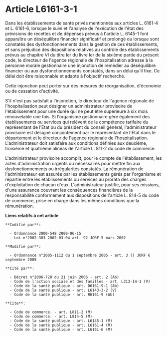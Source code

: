 # Article L6161-3-1

Dans les établissements de santé privés mentionnés aux articles L. 6161-4 et L. 6161-6, lorsque le suivi et l'analyse de
l'exécution de l'état des prévisions de recettes et de dépenses prévus à l'article L. 6145-1 font apparaître un déséquilibre
financier significatif et prolongé ou lorsque sont constatés des dysfonctionnements dans la gestion de ces établissements, et
sans préjudice des dispositions relatives au contrôle des établissements prévus au chapitre VI du titre Ier du livre Ier de
la sixième partie du présent code, le directeur de l'agence régionale de l'hospitalisation adresse à la personne morale
gestionnaire une injonction de remédier au déséquilibre financier ou aux dysfonctionnements constatés, dans un délai qu'il
fixe. Ce délai doit être raisonnable et adapté à l'objectif recherché.

Cette injonction peut porter sur des mesures de réorganisation, d'économie ou de cessation d'activité.

S'il n'est pas satisfait à l'injonction, le directeur de l'agence régionale de l'hospitalisation peut désigner un
administrateur provisoire de l'établissement pour une durée qui ne peut être supérieure à six mois renouvelable une fois. Si
l'organisme gestionnaire gère également des établissements ou services qui relèvent de la compétence tarifaire du
représentant de l'Etat ou du président du conseil général, l'administrateur provisoire est désigné conjointement par le
représentant de l'Etat dans le département et le directeur de l'agence régionale de l'hospitalisation. L'administrateur doit
satisfaire aux conditions définies aux deuxième, troisième et quatrième alinéas de l'article L. 811-2 du code de commerce.

L'administrateur provisoire accomplit, pour le compte de l'établissement, les actes d'administration urgents ou nécessaires
pour mettre fin aux dysfonctionnements ou irrégularités constatés. La rémunération de l'administrateur est assurée par les
établissements gérés par l'organisme et répartie entre les établissements ou services au prorata des charges d'exploitation
de chacun d'eux. L'administrateur justifie, pour ses missions, d'une assurance couvrant les conséquences financières de la
responsabilité conformément aux dispositions de l'article L. 814-5 du code de commerce, prise en charge dans les mêmes
conditions que la rémunération.

**Liens relatifs à cet article**

	**Codifié par**:

	  - Ordonnance 2000-548 2000-06-15
	  - Loi n°2002-303 2002-03-04 art. 92 JORF 5 mars 2002

	**Modifié par**:

	  - Ordonnance n°2005-1112 du 1 septembre 2005 - art. 3 () JORF 6 septembre 2005

	**Cité par**:

	  - Décret n°2006-720 du 21 juin 2006 - art. 2 (Ab)
	  - Code de l'action sociale et des familles - art. L313-14-1 (V)
	  - Code de la santé publique - art. D6161-9-1 (Ab)
	  - Code de la santé publique - art. L6143-3-2 (V)
	  - Code de la santé publique - art. R6161-9 (Ab)

	**Cite**:

	  - Code de commerce. - art. L811-2 (M)
	  - Code de commerce. - art. L814-5 (M)
	  - Code de la santé publique - art. L6145-1 (M)
	  - Code de la santé publique - art. L6161-4 (M)
	  - Code de la santé publique - art. L6161-6 (M)
